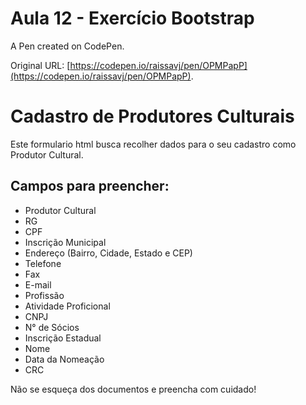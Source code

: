 # Aula 12 - Exercício Bootstrap

A Pen created on CodePen.

Original URL: [https://codepen.io/raissavj/pen/OPMPapP](https://codepen.io/raissavj/pen/OPMPapP).

# Cadastro de Produtores Culturais
Este formulario html busca recolher dados para o seu cadastro como Produtor Cultural.

## Campos para preencher:
- Produtor Cultural
- RG
- CPF
- Inscrição Municipal
- Endereço (Bairro, Cidade, Estado e CEP)
- Telefone
- Fax
- E-mail
- Profissão
- Atividade Proficional
- CNPJ
- N° de Sócios
- Inscrição Estadual
- Nome
- Data da Nomeação
- CRC

Não se esqueça dos documentos e preencha com cuidado!
